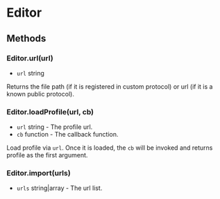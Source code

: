 # Editor

## Methods

### Editor.url(url)

 - `url` string

Returns the file path (if it is registered in custom protocol) or url (if it is a known public protocol).

### Editor.loadProfile(url, cb)

  - `url` string - The profile url.
  - `cb` function - The callback function.

Load profile via `url`. Once it is loaded, the `cb` will be invoked and returns profile as the first argument.  

### Editor.import(urls)

  - `urls` string|array - The url list.
